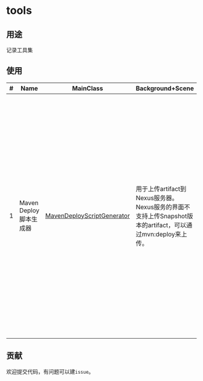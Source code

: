 # tools
## 用途
记录工具集
## 使用
| # | Name| MainClass | Background+Scene | Use | FAQ |
|---| ---| --- | --- | --- | --- |
| 1 | Maven Deploy脚本生成器 | [MavenDeployScriptGenerator](http://github.com/chenchaoleicn/tools/tree/master/src/main/java/thunder/tool/tools/maven/MavenDeployScriptGenerator.java) | 用于上传artifact到Nexus服务器。Nexus服务的界面不支持上传Snapshot版本的artifact，可以通过mvn:deploy来上传。 | 1.编译<br/> 2.进入工程/target/classes目录<br/> 3.在终端执行`java  -DlocalRepositoryHome="<localRepositoryHome>" -DremoteSnapshotRepositoryUrl="<remoteSnapshotRepositoryUrl>" -DremoteReleaseRepositoryUrl="<remoteReleaseRepositoryUrl>" -DrepositoryId="<repositoryId>" -Dposition="<position>" thunder.tool.tools.maven.MavenDeployScriptGenerator`<br/><br/>例如:`java  -DlocalRepositoryHome="/Users/user/m2/repository" -DremoteSnapshotRepositoryUrl="http://nexus.thunder/repository/maven-snapshots/" -DremoteReleaseRepositoryUrl="http://nexus.thunder/repository/maven-releases/" -DrepositoryId="nexus" -Dposition="thunder.pay:pay-sdk:1.0.0-SNAPSHOT:jar" thunder.tool.tools.maven.MavenDeployScriptGenerator` | 1.部署脚本报401，权限问题，检查在maven当前使用的settings.xml中server节点，是否与-DrepositoryId的值匹配，且节点值能通过验证。<br/> 2.用户本地仓库目录没在当前用户空间下，会导致上传失败。<br/> 3.在终端执行java命令时，出现Properties init错误，重新进入工程target/classes目录即可。其对应的错误信息:`Error occurred during initialization of VM`<br/>`    java.lang.Error: Properties init: Could not determine current working directory.` |
## 贡献
欢迎提交代码，有问题可以建`issue`。